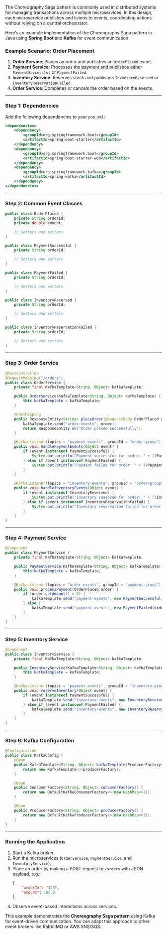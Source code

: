 The Choreography Saga pattern is commonly used in distributed systems for managing transactions across multiple microservices. In this design, each microservice publishes and listens to events, coordinating actions without relying on a central orchestrator.

Here’s an example implementation of the Choreography Saga pattern in Java using **Spring Boot** and **Kafka** for event communication.

### Example Scenario: Order Placement
1. **Order Service**: Places an order and publishes an `OrderPlaced` event.
2. **Payment Service**: Processes the payment and publishes either `PaymentSuccessful` or `PaymentFailed`.
3. **Inventory Service**: Reserves stock and publishes `InventoryReserved` or `InventoryReservationFailed`.
4. **Order Service**: Completes or cancels the order based on the events.

---

### Step 1: Dependencies
Add the following dependencies to your `pom.xml`:
```xml
<dependencies>
    <dependency>
        <groupId>org.springframework.boot</groupId>
        <artifactId>spring-boot-starter</artifactId>
    </dependency>
    <dependency>
        <groupId>org.springframework.boot</groupId>
        <artifactId>spring-boot-starter-web</artifactId>
    </dependency>
    <dependency>
        <groupId>org.springframework.kafka</groupId>
        <artifactId>spring-kafka</artifactId>
    </dependency>
</dependencies>
```

---

### Step 2: Common Event Classes
```java
public class OrderPlaced {
    private String orderId;
    private double amount;

    // Getters and setters
}

public class PaymentSuccessful {
    private String orderId;

    // Getters and setters
}

public class PaymentFailed {
    private String orderId;

    // Getters and setters
}

public class InventoryReserved {
    private String orderId;

    // Getters and setters
}

public class InventoryReservationFailed {
    private String orderId;

    // Getters and setters
}
```

---

### Step 3: Order Service
```java
@RestController
@RequestMapping("/orders")
public class OrderService {
    private final KafkaTemplate<String, Object> kafkaTemplate;

    public OrderService(KafkaTemplate<String, Object> kafkaTemplate) {
        this.kafkaTemplate = kafkaTemplate;
    }

    @PostMapping
    public ResponseEntity<String> placeOrder(@RequestBody OrderPlaced order) {
        kafkaTemplate.send("order-events", order);
        return ResponseEntity.ok("Order placed successfully");
    }

    @KafkaListener(topics = "payment-events", groupId = "order-group")
    public void handlePaymentEvents(Object event) {
        if (event instanceof PaymentSuccessful) {
            System.out.println("Payment successful for order: " + ((PaymentSuccessful) event).getOrderId());
        } else if (event instanceof PaymentFailed) {
            System.out.println("Payment failed for order: " + ((PaymentFailed) event).getOrderId());
        }
    }

    @KafkaListener(topics = "inventory-events", groupId = "order-group")
    public void handleInventoryEvents(Object event) {
        if (event instanceof InventoryReserved) {
            System.out.println("Inventory reserved for order: " + ((InventoryReserved) event).getOrderId());
        } else if (event instanceof InventoryReservationFailed) {
            System.out.println("Inventory reservation failed for order: " + ((InventoryReservationFailed) event).getOrderId());
        }
    }
}
```

---

### Step 4: Payment Service
```java
@Component
public class PaymentService {
    private final KafkaTemplate<String, Object> kafkaTemplate;

    public PaymentService(KafkaTemplate<String, Object> kafkaTemplate) {
        this.kafkaTemplate = kafkaTemplate;
    }

    @KafkaListener(topics = "order-events", groupId = "payment-group")
    public void processPayment(OrderPlaced order) {
        if (order.getAmount() > 0) {
            kafkaTemplate.send("payment-events", new PaymentSuccessful(order.getOrderId()));
        } else {
            kafkaTemplate.send("payment-events", new PaymentFailed(order.getOrderId()));
        }
    }
}
```

---

### Step 5: Inventory Service
```java
@Component
public class InventoryService {
    private final KafkaTemplate<String, Object> kafkaTemplate;

    public InventoryService(KafkaTemplate<String, Object> kafkaTemplate) {
        this.kafkaTemplate = kafkaTemplate;
    }

    @KafkaListener(topics = "payment-events", groupId = "inventory-group")
    public void reserveInventory(Object event) {
        if (event instanceof PaymentSuccessful) {
            kafkaTemplate.send("inventory-events", new InventoryReserved(((PaymentSuccessful) event).getOrderId()));
        } else if (event instanceof PaymentFailed) {
            kafkaTemplate.send("inventory-events", new InventoryReservationFailed(((PaymentFailed) event).getOrderId()));
        }
    }
}
```

---

### Step 6: Kafka Configuration
```java
@Configuration
public class KafkaConfig {
    @Bean
    public KafkaTemplate<String, Object> kafkaTemplate(ProducerFactory<String, Object> producerFactory) {
        return new KafkaTemplate<>(producerFactory);
    }

    @Bean
    public ConsumerFactory<String, Object> consumerFactory() {
        return new DefaultKafkaConsumerFactory<>(new HashMap<>());
    }

    @Bean
    public ProducerFactory<String, Object> producerFactory() {
        return new DefaultKafkaProducerFactory<>(new HashMap<>());
    }
}
```

---

### Running the Application
1. Start a Kafka broker.
2. Run the microservices (`OrderService`, `PaymentService`, and `InventoryService`).
3. Place an order by making a POST request to `/orders` with JSON payload, e.g.:
   ```json
   {
       "orderId": "123",
       "amount": 100.0
   }
   ```
4. Observe event-based interactions across services.

This example demonstrates the **Choreography Saga pattern** using Kafka for event-driven communication. You can adapt this approach to other event brokers like RabbitMQ or AWS SNS/SQS.